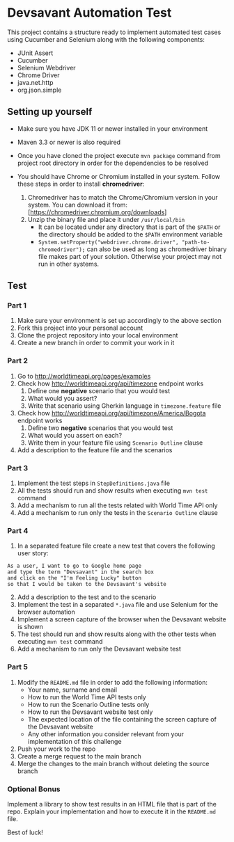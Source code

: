# Devsavant Automation Test

This project contains a structure ready to implement automated test cases using Cucumber and Selenium along with the following components:

- JUnit Assert
- Cucumber
- Selenium Webdriver
- Chrome Driver
- java.net.http
- org.json.simple

## Setting up yourself

- Make sure you have JDK 11 or newer installed in your environment
- Maven 3.3 or newer is also required
- Once you have cloned the project execute `mvn package` command from project root directory in order for the dependencies to be resolved
- You should have Chrome or Chromium installed in your system. Follow these steps in order to install **chromedriver**:

    1. Chromedriver has to match the Chrome/Chromium version in your system. You can download it from: [https://chromedriver.chromium.org/downloads]
    2. Unzip the binary file and place it under `/usr/local/bin`
        - It can be located under any directory that is part of the `$PATH` or the directory should be added to the `$PATH` environment variable
        - `System.setProperty("webdriver.chrome.driver", "path-to-chromedriver");` can also be used as long as chromedriver binary file makes part of your solution. Otherwise your project may not run in other systems.

## Test

### Part 1

1. Make sure your environment is set up accordingly to the above section
2. Fork this project into your personal account
3. Clone the project repository into your local environment
4. Create a new branch in order to commit your work in it

### Part 2

1. Go to http://worldtimeapi.org/pages/examples
2. Check how http://worldtimeapi.org/api/timezone endpoint works
    1. Define one **negative** scenario that you would test
    2. What would you assert?
    3. Write that scenario using Gherkin language in `timezone.feature` file
3. Check how http://worldtimeapi.org/api/timezone/America/Bogota endpoint works    
    1. Define two **negative** scenarios that you would test
    2. What would you assert on each?
    3. Write them in your feature file using `Scenario Outline` clause
4. Add a description to the feature file and the scenarios

### Part 3

1. Implement the test steps in `StepDefinitions.java` file
2. All the tests should run and show results when executing `mvn test` command
3. Add a mechanism to run all the tests related with World Time API only
4. Add a mechanism to run only the tests in the `Scenario Outline` clause

### Part 4

1. In a separated feature file create a new test that covers the following user story:
```
As a user, I want to go to Google home page
and type the term "Devsavant" in the search box
and click on the "I'm Feeling Lucky" button
so that I would be taken to the Devsavant's website
```
2. Add a description to the test and to the scenario
3. Implement the test in a separated `*.java` file and use Selenium for the browser automation
4. Implement a screen capture of the browser when the Devsavant website is shown
5. The test should run and show results along with the other tests when executing `mvn test` command
6. Add a mechanism to run only the Devsavant website test

### Part 5

1. Modify the `README.md` file in order to add the following information:
    - Your name, surname and email
    - How to run the World Time API tests only
    - How to run the Scenario Outline tests only
    - How to run the Devsavant website test only
    - The expected location of the file containing the screen capture of the Devsavant website
    - Any other information you consider relevant from your implementation of this challenge
2. Push your work to the repo
3. Create a merge request to the main branch
4. Merge the changes to the main branch without deleting the source branch

### Optional Bonus

Implement a library to show test results in an HTML file that is part of the repo. Explain your implementation and how to execute it in the `README.md` file.

Best of luck!
